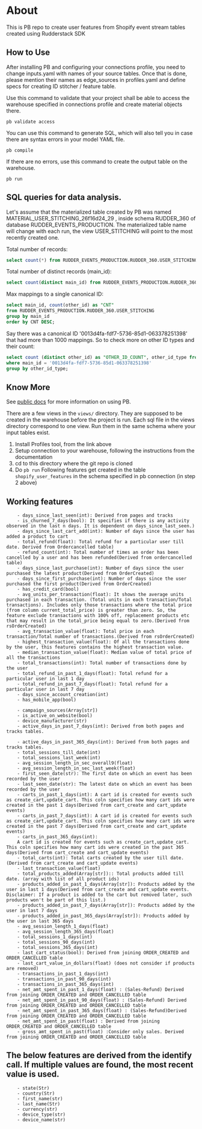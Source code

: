 # About

This is PB repo to create user features from Shopify event stream tables created using Rudderstack SDK


## How to Use

After installing PB and configuring your connections profile, you need to change inputs.yaml with names of your source tables. Once that is done, please mention their names as edge_sources in profiles.yaml and define specs for creating ID stitcher / feature table. 

Use this command to validate that your project shall be able to access the warehouse specified in connections profile and create material objects there.

```shell script
pb validate access
```

You can use this command to generate SQL, which will also tell you in case there are syntax errors in your model YAML file.

```shell script
pb compile
```

If there are no errors, use this command to create the output table on the warehouse.

```shell script
pb run
```

## SQL queries for data analysis.

Let's assume that the materialized table created by PB was named MATERIAL_USER_STITCHING_26f16d24_29 , inside schema RUDDER_360 of database RUDDER_EVENTS_PRODUCTION. The materialized table name will change with each run, the view USER_STITCHING will point to the most recently created one.

Total number of records:
```sql
select count(*) from RUDDER_EVENTS_PRODUCTION.RUDDER_360.USER_STITCHING;
```

Total number of distinct records (main_id):
```sql
select count(distinct main_id) from RUDDER_EVENTS_PRODUCTION.RUDDER_360.USER_STITCHING;
```

Max mappings to a single canonical ID:
```sql
select main_id, count(other_id) as "CNT"
from RUDDER_EVENTS_PRODUCTION.RUDDER_360.USER_STITCHING
group by main_id
order by CNT DESC;
```

Say there was a canonical ID '0013d4fa-fdf7-5736-85d1-063378251398' that had more than 1000 mappings. So to check more on other ID types and their count:
```sql
select count (distinct other_id) as "OTHER_ID_COUNT", other_id_type from RUDDER_EVENTS_PRODUCTION.RUDDER_360.USER_STITCHING
where main_id = '0013d4fa-fdf7-5736-85d1-063378251398'
group by other_id_type;
```

## Know More
See <a href="https://rudderlabs.github.io/pywht">public docs</a> for more information on using PB.


There are a few views in the ```views/``` directory. They are supposed to be created in the warehouse before the project is run. Each sql file in the views directory correspond to one view. Run them in the same schema where your input tables exist.

1. Install Profiles tool, from the link above
2. Setup connection to your warehouse, following the instructions from the documentation
3. cd to this directory where the git repo is cloned
4. Do ```pb run```
Following features get created in the table ```shopify_user_features``` in the schema specified in pb connection (in step 2 above)


## Working features
        - days_since_last_seen(int): Derived from pages and tracks
        - is_churned_7_days(bool): It specifies if there is any activity observed in the last n days. It is dependent on days_since_last_seen.)
        - days_since_last_cart_add(int): Number of days since the user has added a product to cart
        - total_refund(float): Total refund for a particular user till date. Derived from Ordercancelled table)
        - refund_count(int): Total number of times an order has been cancelled by a user and has been refunded(Derived from ordercancelled table)
        - days_since_last_purchase(int): Number of days since the user purchased the latest product(Derived from OrderCreated)
        - days_since_first_purchase(int): Number of days since the user purchased the first product(Derived from OrderCreated)
        - has_credit_card(bool) 
        - avg_units_per_transaction(float): It shows the average units purchased in each transaction. (Total units in each transaction/Total transactions). Includes only those transactions where the total price (from column current_total_price) is greater than zero. So, the feature exclude transactions with 100% off, replacement products etc that may result in the total_price being equal to zero.(Derived from rsOrderCreated)
        - avg_transaction_value(float): Total price in each transaction/Total number of transactions.(Derived from rsOrderCreated)
        - highest_transaction_value(float): Of all the transactions done by the user, this features contains the highest transaction value.
        - median_transaction_value(float): Median value of total price of all the transactions 
        - total_transactions(int): Total number of transactions done by the user
        - total_refund_in_past_1_days(float): Total refund for a particular user in last 1 day
        - total_refund_in_past_7_days(float): Total refund for a particular user in last 7 day
        - days_since_account_creation(int)
        - has_mobile_app(bool)
        
        - campaign_sources(Array[str])
        - is_active_on_website(bool)
        - device_manufacturer(str)
        - active_days_in_past_7_days(int): Derived from both pages and tracks tables.

        - active_days_in_past_365_days(int): Derived from both pages and tracks tables.
        - total_sessions_till_date(int)
        - total_sessions_last_week(int)
        - avg_session_length_in_sec_overall9(float)
        - avg_session_length_in_sec_last_week(float)
        - first_seen_date(str): The first date on which an event has been recorded by the user
        - last_seen_date(str): The latest date on which an event has been recorded by the user
        - carts_in_past_1_days(int): A cart id is created for events such as create_cart,update_cart. This coln specifies how many cart ids were created in the past 1 days(Derived from cart_create and cart_update events)
        - carts_in_past_7_days(int): A cart id is created for events such as create_cart,update_cart. This coln specifies how many cart ids were created in the past 7 days(Derived from cart_create and cart_update events)
        - carts_in_past_365_days(int):
        A cart id is created for events such as create_cart,update_cart. This coln specifies how many cart ids were created in the past 365 days(Derived from cart_create and cart_update events)
        - total_carts(int): Total carts created by the user till date. (Derived from cart_create and cart_update events)
        - last_transaction_value(float)
        - total_products_added(Array[str]):: Total products added till date. (array with list of all product ids)
        - products_added_in_past_1_days(Array[str]): Products added by the user in last 1 days(Derived from cart_create and cart_update events. Disclaimer: If a product is added to the cart but removed later, such products won't be part of this list.)
        - products_added_in_past_7_days(Array[str]): Products added by the user in last 7 days
        - products_added_in_past_365_days(Array[str]): Products added by the user in last 365 days
        - avg_session_length_1_days(float)
        - avg_session_length_365_days(float)
        - total_sessions_1_days(int)
        - total_sessions_90_days(int)
        - total_sessions_365_days(int)
        - last_cart_status(bool): Derived from joining ORDER_CREATED and ORDER_CANCELLED table
        - last_cart_value_in_dollars(float) (does not consider if products are removed)
        - transactions_in_past_1_days(int)
        - transactions_in_past_90_days(int)
        - transactions_in_past_365_days(int)
        - net_amt_spent_in_past_1_days(float) : (Sales-Refund) Derived from joining ORDER_CREATED and ORDER_CANCELLED table
        - net_amt_spent_in_past_90_days(float) : (Sales-Refund) Derived from joining ORDER_CREATED and ORDER_CANCELLED table
        - net_amt_spent_in_past_365_days(float) : (Sales-Refund)Derived from joining ORDER_CREATED and ORDER_CANCELLED table
        - net_amt_spent_in_past(float) : Derived from joining ORDER_CREATED and ORDER_CANCELLED table
        - gross_amt_spent_in_past(float) :Consider only sales. Derived from joining ORDER_CREATED and ORDER_CANCELLED table

## The below features are derived from the identify call. If multiple values are found, the most recent value is used.
        - state(Str)
        - country(Str)
        - first_name(str)
        - last_name(Str)
        - currency(str)
        - device_type(str)
        - device_name(str)